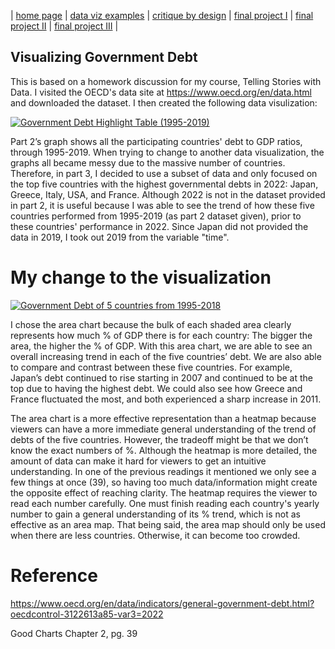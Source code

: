 | [home page](https://kerryhuangcmu.github.io/Kerry-s-Data-Portfolio/) | [data viz examples](dataviz-examples) | [critique by design](critique-by-design) | [final project I](final-project-part-one) | [final project II](final-project-part-two) | [final project III](final-project-part-three) |

## Visualizing Government Debt
This is based on a homework discussion for my course, Telling Stories with Data. 
I visited the OECD's data site at https://www.oecd.org/en/data.html and downloaded the dataset. 
I then created the following data visulization:
<div
  class="tableauPlaceholder"
  id="viz1740780666044"
  style="position: relative"
>
  <noscript
    ><a href=" "
      ><img
        alt="Government Debt  Highlight Table (1995-2019) "
        src="https:&#47;&#47;public.tableau.com&#47;static&#47;images&#47;Vi&#47;VisualizingGovernmentDebt_17378726861170&#47;GovernmentDebtHighlightTable1995-2019&#47;1_rss.png"
        style="border: none" /></a ></noscript
  ><object class="tableauViz" style="display: none">
    <param name="host_url" value="https%3A%2F%2Fpublic.tableau.com%2F" />
    <param name="embed_code_version" value="3" />
    <param name="site_root" value="" />
    <param
      name="name"
      value="VisualizingGovernmentDebt_17378726861170&#47;GovernmentDebtHighlightTable1995-2019"
    />
    <param name="tabs" value="no" />
    <param name="toolbar" value="yes" />
    <param
      name="static_image"
      value="https:&#47;&#47;public.tableau.com&#47;static&#47;images&#47;Vi&#47;VisualizingGovernmentDebt_17378726861170&#47;GovernmentDebtHighlightTable1995-2019&#47;1.png"
    />
    <param name="animate_transition" value="yes" />
    <param name="display_static_image" value="yes" />
    <param name="display_spinner" value="yes" />
    <param name="display_overlay" value="yes" />
    <param name="display_count" value="yes" />
    <param name="language" value="en-US" />
  </object>
</div>

<script type="text/javascript">
  var divElement = document.getElementById("viz1740780666044");
  var vizElement = divElement.getElementsByTagName("object")[0];
  vizElement.style.width = "100%";
  vizElement.style.height = divElement.offsetWidth * 0.75 + "px";
  var scriptElement = document.createElement("script");
  scriptElement.src = "https://public.tableau.com/javascripts/api/viz_v1.js";
  vizElement.parentNode.insertBefore(scriptElement, vizElement);
</script>


Part 2’s graph shows all the participating countries' debt to GDP ratios, through 1995-2019. When trying to change to another data visualization, the graphs all became messy due to the massive number of countries. Therefore, in part 3, I decided to use a subset of data and only focused on the top five countries with the highest governmental debts in 2022: Japan, Greece, Italy, USA, and France. Although 2022 is not in the dataset provided in part 2, it is useful because I was able to see the trend of how these five countries performed from 1995-2019 (as part 2 dataset given), prior to these countries' performance in 2022. Since Japan did not provided the data in 2019, I took out 2019 from the variable "time". 

# My change to the visualization

<div
  class="tableauPlaceholder"
  id="viz1740780915406"
  style="position: relative"
>
  <noscript
    ><a href=" "
      ><img
        alt="Government Debt of 5 countries from 1995-2018 "
        src="https:&#47;&#47;public.tableau.com&#47;static&#47;images&#47;Vi&#47;VisualizingGovernmentDebt_Part3&#47;Sheet2&#47;1_rss.png"
        style="border: none" /></a ></noscript
  ><object class="tableauViz" style="display: none">
    <param name="host_url" value="https%3A%2F%2Fpublic.tableau.com%2F" />
    <param name="embed_code_version" value="3" />
    <param name="site_root" value="" />
    <param name="name" value="VisualizingGovernmentDebt_Part3&#47;Sheet2" />
    <param name="tabs" value="no" />
    <param name="toolbar" value="yes" />
    <param
      name="static_image"
      value="https:&#47;&#47;public.tableau.com&#47;static&#47;images&#47;Vi&#47;VisualizingGovernmentDebt_Part3&#47;Sheet2&#47;1.png"
    />
    <param name="animate_transition" value="yes" />
    <param name="display_static_image" value="yes" />
    <param name="display_spinner" value="yes" />
    <param name="display_overlay" value="yes" />
    <param name="display_count" value="yes" />
    <param name="language" value="en-US" />
    <param name="filter" value="publish=yes" />
  </object>
</div>

<script type="text/javascript">
  var divElement = document.getElementById("viz1740780915406");
  var vizElement = divElement.getElementsByTagName("object")[0];
  vizElement.style.width = "100%";
  vizElement.style.height = divElement.offsetWidth * 0.75 + "px";
  var scriptElement = document.createElement("script");
  scriptElement.src = "https://public.tableau.com/javascripts/api/viz_v1.js";
  vizElement.parentNode.insertBefore(scriptElement, vizElement);
</script>

I chose the area chart because the bulk of each shaded area clearly represents how much % of GDP there is for each country: The bigger the area, the higher the % of GDP. With this area chart, we are able to see an overall increasing trend in each of the five countries’ debt. We are also able to compare and contrast between these five countries. For example, Japan’s debt continued to rise starting in 2007 and continued to be at the top due to having the highest debt. We could also see how Greece and France fluctuated the most, and both experienced a sharp increase in 2011. 

The area chart is a more effective representation than a heatmap because viewers can have a more immediate general understanding of the trend of debts of the five countries. However, the tradeoff might be that we don’t know the exact numbers of %. Although the heatmap is more detailed, the amount of data can make it hard for viewers to get an intuitive understanding. In one of the previous readings it mentioned we only see a few things at once (39), so having too much data/information might create the opposite effect of reaching clarity. The heatmap requires the viewer to read each number carefully. One must finish reading each country's yearly number to gain a general understanding of its % trend, which is not as effective as an area map. That being said, the area map should only be used when there are less countries. Otherwise, it can become too crowded. 

# Reference
https://www.oecd.org/en/data/indicators/general-government-debt.html?oecdcontrol-3122613a85-var3=2022

Good Charts Chapter 2, pg. 39

